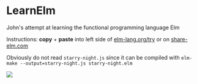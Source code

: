 # LearnElm
John's attempt at learning the functional programming language Elm

Instructions: **copy** + **paste** into left side of [elm-lang.org/try](http://elm-lang.org/try) or on [share-elm.com](http://share-elm.com/sprout/55fdf4cee4b0966c193dbf03)

Obviously do not read `starry-night.js` since it can be compiled with `elm-make --output=starry-night.js starry-night.elm`

![](http://i.imgur.com/cWpJVIq.png)
